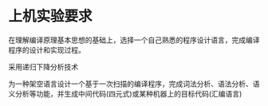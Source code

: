 # 上机实验要求
在理解编译原理基本思想的基础上，选择一个自己熟悉的程序设计语言，完成编译程序的设计和实现过程。

采用递归下降分析技术

为一种架空语言设计一个基于一次扫描的编译程序，完成词法分析、语法分析、语义分析等功能，并生成中间代码(四元式)或某种机器上的目标代码(汇编语言)
